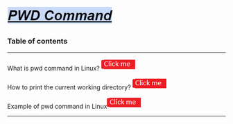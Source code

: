 ![PWD Command](https://github.com/prajaktavpendse/projectpractice/blob/master/Images/pwdcommand.PNG)            

### Table of contents
---------------------------------------------------------------

What is pwd command in Linux? [![button](https://github.com/prajaktavpendse/projectpractice/blob/master/Images/clickme.png)](https://github.com/prajaktavpendse/projectpractice/blob/master/PWD_command/pwd1.md)

How to print the current working directory? [![button](https://github.com/prajaktavpendse/projectpractice/blob/master/Images/clickme.png)](https://github.com/prajaktavpendse/projectpractice/blob/master/PWD_command/pwd2.md)

Example of pwd command in Linux[![button](https://github.com/prajaktavpendse/projectpractice/blob/master/Images/clickme.png)](https://github.com/prajaktavpendse/projectpractice/blob/master/PWD_command/pwdimg.md)

----------------------------------------------------------------


